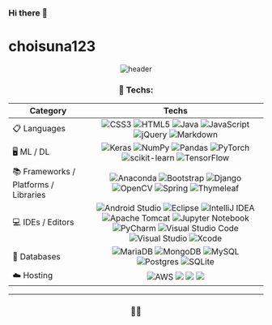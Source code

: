 ### Hi there 👋

# choisuna123


<div align="center" style="text-align:center">
  
![header](https://capsule-render.vercel.app/api?animation=fadeIn&type=transparent&height=70&section=header&text=Suna's%20Github&fontSize=50)

<!--- badges from https://github.com/Ileriayo/markdown-badges --->
<h3 align="center">🤖 Techs:</h3>
<p align="center">


| Category    | Techs    |
|---   |:---:   |
| 📋 Languages    |  ![CSS3](https://img.shields.io/badge/CSS3-%231572B6.svg?style=flat-square&logo=css3&logoColor=white) ![HTML5](https://img.shields.io/badge/HTML5-%23E34F26.svg?style=flat-square&logo=html5&logoColor=white) ![Java](https://img.shields.io/badge/java-%23ED8B00.svg?style=flat-square&logo=java&logoColor=white) ![JavaScript](https://img.shields.io/badge/Javascript-%23323330.svg?style=flat-square&logo=javascript&logoColor=%23F7DF1E) ![jQuery](https://img.shields.io/badge/jquery-%230769AD.svg?style=flat-square&logo=jquery&logoColor=white) ![Markdown](https://img.shields.io/badge/Markdown-%23000000.svg?style=flat-square&logo=markdown&logoColor=white)   |
| 🖥️ ML / DL     | ![Keras](https://img.shields.io/badge/Keras-%23D00000.svg?style=flat-square&logo=Keras&logoColor=white) ![NumPy](https://img.shields.io/badge/Numpy-%23013243.svg?style=flat-square&logo=numpy&logoColor=white) ![Pandas](https://img.shields.io/badge/Pandas-%23150458.svg?style=flat-square&logo=pandas&logoColor=white) ![PyTorch](https://img.shields.io/badge/PyTorch-%23EE4C2C.svg?style=flat-square&logo=PyTorch&logoColor=white) ![scikit-learn](https://img.shields.io/badge/Scikit--learn-%23F7931E.svg?style=flat-square&logo=scikit-learn&logoColor=white) ![TensorFlow](https://img.shields.io/badge/TensorFlow-%23FF6F00.svg?style=flat-square&logo=TensorFlow&logoColor=white)|
| 📚 Frameworks / Platforms / Libraries    | ![Anaconda](https://img.shields.io/badge/Anaconda-%2344A833.svg?style=flat-square&logo=anaconda&logoColor=white) ![Bootstrap](https://img.shields.io/badge/Bootstrap-%23563D7C.svg?style=flat-square&logo=bootstrap&logoColor=white) ![Django](https://img.shields.io/badge/Django-%23092E20.svg?style=flat-square&logo=django&logoColor=white) ![OpenCV](https://img.shields.io/badge/Opencv-%23white.svg?style=flat-square&logo=opencv&logoColor=white) ![Spring](https://img.shields.io/badge/Spring-%236DB33F.svg?style=flat-square&logo=spring&logoColor=white) ![Thymeleaf](https://img.shields.io/badge/Thymeleaf-%23005C0F.svg?style=flat-square&logo=Thymeleaf&logoColor=white)    |
| 💻 IDEs / Editors    | ![Android Studio](https://img.shields.io/badge/Android%20Studio-3DDC84.svg?style=flat-square&logo=android-studio&logoColor=white) ![Eclipse](https://img.shields.io/badge/Eclipse-FE7A16.svg?style=flat-square&logo=Eclipse&logoColor=white) ![IntelliJ IDEA](https://img.shields.io/badge/IntelliJIDEA-000000.svg?style=flat-square&logo=intellij-idea&logoColor=white) ![Apache Tomcat](https://img.shields.io/badge/Apache%20tomcat-%23F8DC75.svg?style=flat-square&logo=apache-tomcat&logoColor=black) ![Jupyter Notebook](https://img.shields.io/badge/Jupyter-%23FA0F00.svg?style=flat-square&logo=jupyter&logoColor=white) ![PyCharm](https://img.shields.io/badge/Pycharm-143?style=flat-square&logo=pycharm&logoColor=black&color=black&labelColor=green) ![Visual Studio Code](https://img.shields.io/badge/Visual%20Studio%20Code-0078d7.svg?style=flat-square&logo=visual-studio-code&logoColor=white) ![Visual Studio](https://img.shields.io/badge/Visual%20Studio-5C2D91.svg?style=flat-square&logo=visual-studio&logoColor=white) ![Xcode](https://img.shields.io/badge/Xcode-007ACC?style=flat-square&logo=Xcode&logoColor=white)    |
| 💾 Databases    | ![MariaDB](https://img.shields.io/badge/MariaDB-003545?style=flat-square&logo=mariadb&logoColor=white) ![MongoDB](https://img.shields.io/badge/MongoDB-%234ea94b.svg?style=flat-square&logo=mongodb&logoColor=white) ![MySQL](https://img.shields.io/badge/Mysql-%2300f.svg?style=flat-square&logo=mysql&logoColor=white) ![Postgres](https://img.shields.io/badge/Postgres-%23316192.svg?style=flat-square&logo=postgresql&logoColor=white) ![SQLite](https://img.shields.io/badge/Sqlite-%2307405e.svg?style=flat-square&logo=sqlite&logoColor=white)    |
| ☁️ Hosting    | ![AWS](https://img.shields.io/badge/AWS-%23FF9900.svg?style=flat-square&logo=amazon-aws&logoColor=white) <img src="https://img.shields.io/badge/Amazon S3-569A31?style=flat-square&logo=Amazon S3&logoColor=white"> <img src="https://img.shields.io/badge/Amazon RDS-527FFF?style=flat-square&logo=Amazon RDS&logoColor=white"> <img src="https://img.shields.io/badge/Amazon EC2-FF9900?style=flat-square&logo=Amazon EC2&logoColor=white"> |

</p>
<hr>
<h3 align="center">🎀✨</h3>

<div align="center" style="text-align:center">
 



</div>

<!--
**LILOWA/LILOWA** is a ✨ _special_ ✨ repository because its `README.md` (this file) appears on your GitHub profile.

Here are some ideas to get you started:

- 🔭 I’m currently working on ...
- 🌱 I’m currently learning ...
- 👯 I’m looking to collaborate on ...
- 🤔 I’m looking for help with ...
- 💬 Ask me about ...
- 📫 How to reach me: ...
- 😄 Pronouns: ...
- ⚡ Fun fact: ...
-->
